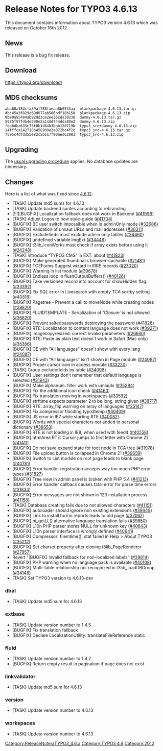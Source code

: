Release Notes for TYPO3 4.6.13
==============================

This document contains information about TYPO3 version 4.6.13 which was
released on October 16th 2012.

News
----

This release is a bug fix release.

Download
--------

<https://typo3.org/download/>

MD5 checksums
-------------

    aba60a184cfa39af788faeaa8b0533aa  blankpackage-4.6.13.tar.gz
    dbc45a3f829c69d077ab566bdf18b158  blankpackage-4.6.13.zip
    0b99a95404ab92dd3ce2ee36cda30236  dummy-4.6.13.tar.gz
    5985f97fdb4e590e2a14ddf44dda80e2  dummy-4.6.13.zip
    fea6dba635c75f8b1d64b3bbb120719b  typo3_src+dummy-4.6.13.zip
    14fffca142718b458909e2a072bc4f2c  typo3_src-4.6.13.tar.gz
    7595c4dfdd55e82c5b517f90aed62983  typo3_src-4.6.13.zip

Upgrading
---------

The [usual upgrading
procedure](https://docs.typo3.org/typo3cms/InstallationGuide/) applies.
No database updates are necessary.

Changes
-------

Here is a list of what was fixed since
[4.6.12](TYPO3_4.6.12 "wikilink"):

-   \[TASK\] Update md5 sums for 4.6.13
-   \[TASK\] Update backend sprites according to rebranding
-   \[!!!\]\[BUGFIX\] Localization fallback does not work in Backend
    ([\#41996](https://forge.typo3.org/issues/41996))
-   \[TASK\] Adjust Logos to new style-guide
    ([\#41704](https://forge.typo3.org/issues/41704))
-   \[BUGFIX\] BE user switch impossible when in adminOnly mode
    ([\#32686](https://forge.typo3.org/issues/32686))
-   \[BUGFIX\] Validation of umlaut URLs and mail addresses
    ([\#30311](https://forge.typo3.org/issues/30311))
-   \[BUGFIX\] Excludefieds must exclude admin only tables
    ([\#34460](https://forge.typo3.org/issues/34460))
-   \[BUGFIX\] undefined variable imgExt
    ([\#34446](https://forge.typo3.org/issues/34446))
-   \[BUGFIX\] t3lib\_iconWorks must check if array exists before using
    it ([\#24248](https://forge.typo3.org/issues/24248))
-   \[TASK\] Introduce “TYPO3 CMS” in EXT: about
    ([\#41823](https://forge.typo3.org/issues/41823))
-   \[BUGFIX\] Make generated thumbnails browser-cachable
    ([\#21481](https://forge.typo3.org/issues/21481))
-   \[BUGFIX\] TCEForms.Suggest wizard in IRRE records
    ([\#27020](https://forge.typo3.org/issues/27020))
-   \[BUGFIX\] Warning in list module
    ([\#39678](https://forge.typo3.org/issues/39678))
-   \[BUGFIX\] Endless loop in flushOutputBuffers()
    ([\#40126](https://forge.typo3.org/issues/40126))
-   \[BUGFIX\] Take versioned record into account for showHidden flag.
    ([\#33392](https://forge.typo3.org/issues/33392))
-   \[BUGFIX\] Fix SQL error in Livesearch with empty TCA sortby setting
    ([\#40816](https://forge.typo3.org/issues/40816))
-   \[BUGFIX\] Pagetree - Prevent a call to moveNode while creating
    nodes ([\#39820](https://forge.typo3.org/issues/39820))
-   \[BUGFIX\] FLUIDTEMPLATE - Serialization of 'Closure' is not allowed
    ([\#36820](https://forge.typo3.org/issues/36820))
-   \[BUGFIX\] Prevent saltedpasswords destroying the password
    ([\#41828](https://forge.typo3.org/issues/41828))
-   \[BUGFIX\] RTE: Localization to content language does not work
    ([\#39271](https://forge.typo3.org/issues/39271))
-   \[BUGFIX\] imagecopyresized: correct invalid parameters
    ([\#26660](https://forge.typo3.org/issues/26660))
-   \[BUGFIX\] RTE: Paste as plain text doesn't work in Safari (Mac
    only) ([\#35356](https://forge.typo3.org/issues/35356))
-   \[BUGFIX\] CE with “All languages” doesn't show with every lang
    ([\#24087](https://forge.typo3.org/issues/24087))
-   \[BUGFIX\] CE with “All languages” isn't shown in Page module
    ([\#24087](https://forge.typo3.org/issues/24087))
-   \[BUGFIX\] Proper cursor icon in access module
    ([\#33230](https://forge.typo3.org/issues/33230))
-   \[TASK\] Group excludefields by table
    ([\#34098](https://forge.typo3.org/issues/34098))
-   \[BUGFIX\] User settings don't remember that default language is
    selected ([\#31943](https://forge.typo3.org/issues/31943))
-   \[BUGFIX\] Make alphanum. filter work with umlauts
    ([\#35284](https://forge.typo3.org/issues/35284))
-   \[BUGFIX\] Fix the additional icon check
    ([\#41463](https://forge.typo3.org/issues/41463))
-   \[BUGFIX\] Fix translation moving in workspaces
    ([\#33592](https://forge.typo3.org/issues/33592))
-   \[BUGFIX\] strftime expects parameter 2 to be long, string given
    ([\#38717](https://forge.typo3.org/issues/38717))
-   \[BUGFIX\] RTE: array\_flip warning on array of languages
    ([\#35147](https://forge.typo3.org/issues/35147))
-   \[BUGFIX\] Fix compressor flooding typo3temp
    ([\#40409](https://forge.typo3.org/issues/40409))
-   \[BUGFIX\] JS error in IE7 while starting RTE
    ([\#40082](https://forge.typo3.org/issues/40082))
-   \[BUGFIX\] Words with special characters not added to personal
    dictionary ([\#38653](https://forge.typo3.org/issues/38653))
-   \[BUGFIX\] RTE is not loading in IE8, when used with feedit
    ([\#40558](https://forge.typo3.org/issues/40558))
-   \[BUGFIX\] htmlArea RTE: Cursor jumps to first letter with Chrome 22
    ([\#41411](https://forge.typo3.org/issues/41411))
-   \[BUGFIX\] Do not save expand state for root node in TCA tree
    ([\#31978](https://forge.typo3.org/issues/31978))
-   \[BUGFIX\] File upload button is collapsed in Chrome 21
    ([\#39659](https://forge.typo3.org/issues/39659))
-   \[BUGFIX\] Switch to List module on root page leads to blank page
    ([\#40781](https://forge.typo3.org/issues/40781))
-   \[BUGFIX\] Error handler registration accepts way too much PHP error
    types ([\#31827](https://forge.typo3.org/issues/31827))
-   \[BUGFIX\] Tree view in admin panel is broken with PHP 5.4
    ([\#41213](https://forge.typo3.org/issues/41213))
-   \[BUGFIX\] Error handler callback causes fatal error for parse time
    errors ([\#31834](https://forge.typo3.org/issues/31834))
-   \[BUGFIX\] Error messages are not shown in 123 installation process
    ([\#41158](https://forge.typo3.org/issues/41158))
-   \[TASK\] Database creating fails due to not allowed characters
    ([\#41151](https://forge.typo3.org/issues/41151))
-   \[BUGFIX\] autoloader should ignore non existing extensions
    ([\#39649](https://forge.typo3.org/issues/39649))
-   \[BUGFIX\] Link to install tool in reports leads to old page
    ([\#37067](https://forge.typo3.org/issues/37067))
-   \[BUGFIX\] pi\_getLL() alternative language translation fails
    ([\#39850](https://forge.typo3.org/issues/39850))
-   \[BUGFIX\] L10n PHP parser stores NULL for unknown key
    ([\#40643](https://forge.typo3.org/issues/40643))
-   \[BUGFIX\] L10n parser interface is wrongly defined
    ([\#40641](https://forge.typo3.org/issues/40641))
-   \[BUGFIX\] Compressor: filemtime(): stat failed in Help &gt; About
    TYPO3 ([\#35212](https://forge.typo3.org/issues/35212))
-   \[BUGFIX\] Set charset property after cloning t3lib\_PageRenderer
    ([\#27957](https://forge.typo3.org/issues/27957))
-   Revert “\[BUGFIX\] Invalid fallback for non-localized labels”
    ([\#39814](https://forge.typo3.org/issues/39814))
-   \[BUGFIX\] PHP warning when no language pack is available
    ([\#40108](https://forge.typo3.org/issues/40108))
-   \[BUGFIX\] Multi-table relationship not recognized in
    t3lib\_loadDBGroup ([\#34148](https://forge.typo3.org/issues/34148))
-   \[TASK\] Set TYPO3 version to 4.6.13-dev

### dbal

-   \[TASK\] Update md5 sum for 4.6.13

### extbase

-   \[TASK\] Update version number to 1.4.5
-   \[BUGFIX\] Fix translation fallback
-   \[BUGFIX\] Declare LocalizationUtility::translateFileReference
    static

### fluid

-   \[TASK\] Update version number to 1.4.2
-   \[BUGFIX\] Return empty result in pagination if page does not exist

### linkvalidator

-   \[TASK\] Update md5 sum for 4.6.13

### version

-   \[TASK\] Update version number to 4.6.13

### workspaces

-   \[TASK\] Update version number to 4.6.13

<Category:ReleaseNotes/TYPO3_4.6.x> [Category:TYPO3
4.6](Category:TYPO3_4.6 "wikilink") <Category:2012>
